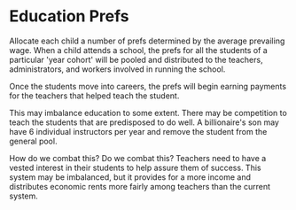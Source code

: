 # Education Prefs

Allocate each child a number of prefs determined by the average prevailing wage. When a child attends a school, the prefs for all the students of a particular 'year cohort' will be pooled and distributed to the teachers, administrators, and workers involved in running the school.

Once the students move into careers, the prefs will begin earning payments for the teachers that helped teach the student.

This may imbalance education to some extent.  There may be competition to teach the students that are predisposed to do well.  A billionaire's son may have 6 individual instructors per year and remove the student from the general pool.

How do we combat this? Do we combat this?  Teachers need to have a vested interest in their students to help assure them of success. This system may be imbalanced, but it provides for a more income and distributes economic rents more fairly among teachers than the current system.
